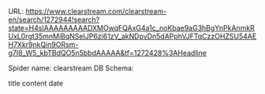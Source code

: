 URL: https://www.clearstream.com/clearstream-en/search/1272944!search?state=H4sIAAAAAAAAADXMOwqFQAxG4a1c_noKbae9aG3hBgYnPkAnmkRUxL0rgt35mnMiBqNSeIJP6zi61zV_akNDpvDn5dAPphVJFTqCzzOHZSU54AEH7Xkr9nkQin9ORsm-g7I8_W5_kbTBdQO5n5bbdAAAAA&tf=1272428%3AHeadline

Spider name: clearstream
DB Schema:

title
content
date